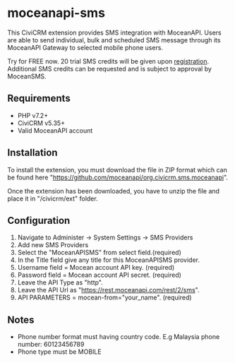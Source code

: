 # moceanapi-sms

This CiviCRM extension provides SMS integration with MoceanAPI. 
Users are able to send individual, bulk and scheduled SMS message through its MoceanAPI Gateway to selected mobile phone users.

Try for FREE now. 20 trial SMS credits will be given upon [registration](https://dashboard.moceanapi.com/register?fr=civicrm). Additional SMS credits can be requested and is subject to approval by MoceanSMS.

## Requirements
* PHP v7.2+
* CiviCRM v5.35+
* Valid MoceanAPI account

## Installation
To install the extension, you must download the file in ZIP format which can be found here "https://github.com/moceanapi/org.civicrm.sms.moceanapi".

Once the extension has been downloaded, you have to unzip the file and place it in "/civicrm/ext" folder.

## Configuration
1.	Navigate to Administer -> System Settings -> SMS Providers
2.	Add new SMS Providers
3.	Select the "MoceanAPISMS" from select field.(required)
4.	In the Title field give any title for this MoceanAPISMS provider.
5.	Username field = Mocean account API key. (required)
6.	Password field = Mocean account API secret. (required)
7.	Leave the API Type as "http".
8.	Leave the API Url as "https://rest.moceanapi.com/rest/2/sms". 
9.	API PARAMETERS = mocean-from="your_name". (required)

## Notes
* Phone number format must having country code. E.g Malaysia phone number: 60123456789
* Phone type must be MOBILE
